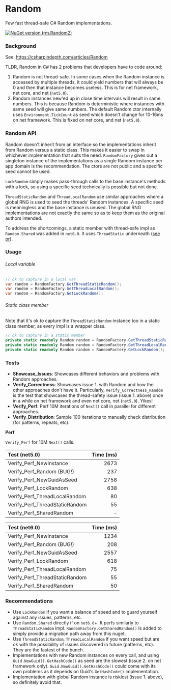 # Random

Few fast thread-safe C# Random implementations.

[![NuGet version (rm.Random2)](https://img.shields.io/nuget/v/rm.Random2.svg?style=flat-square)](https://www.nuget.org/packages/rm.Random2/)

### Background

See: https://csharpindepth.com/articles/Random

TLDR, Random in C# has 2 problems that developers have to code around: 

1. Random is not thread-safe. In some cases when the Random instance is accessed by multiple threads, it could yield numbers that will always be 0 and then that instance becomes useless. This is for net framework, net core, and net (`net5.0`).
2. Random instances new'ed up in close time intervals will result in same numbers. This is because Random is deterministic where instances with same seed will give same numbers. The default Random ctor internally uses `Environment.TickCount` as seed which doesn't change for 10-16ms on net framework. This is fixed on net core, and net (`net5.0`). 

### Random API

Random doesn't inherit from an interface so the implementations inherit from Random versus a static class. This makes it easier to swap in whichever implementation that suits the need. `RandomFactory` gives out a singleton instance of the implementations as a single Random instance per app domain is the recommendation. The ctors are not public and a specific seed cannot be used. 

`LockRandom` simply makes pass-through calls to the base instance's methods with a lock, so using a specific seed technically is possible but not done. 

`ThreadStaticRandom` and `ThreadLocalRandom` use similar approaches where a global RNG is used to seed the threads' Random instances. A specific seed is meaningless and the base instance is unused. The global RNG implementations are not exactly the same so as to keep them as the original authors intended. 

To address the shortcomings, a static member with thread-safe impl as `Random.Shared` was added in `net6.0`. It uses `ThreadStatic` underneath ([see pr](https://github.com/dotnet/runtime/pull/50297/files#diff-6fa7e54f57878bb019a11332aeeb42c75430a0ac87c78cdfa9ce382137b3d851)).

### Usage

###### Local variable

```cs
// ok to capture in a local var
var random = RandomFactory.GetThreadStaticRandom();
var random = RandomFactory.GetThreadLocalRandom();
var random = RandomFactory.GetLockRandom();
```

###### Static class member

Note that it's ok to capture the `ThreadStaticRandom` instance too in a static class member, as every impl is a wrapper class.

```cs
// ok to capture in a static member
private static readonly Random random = RandomFactory.GetThreadStaticRandom();
private static readonly Random random = RandomFactory.GetThreadLocalRandom();
private static readonly Random random = RandomFactory.GetLockRandom();
```

### Tests

- **Showcase_Issues**: Showcases different behaviors and problems with Random approaches. 
- **Verify_Correctness**: Showcases issue 1. with Random and how the other approaches don't have it. Particularly, `Verify_Correctness_Random` is the test that showcases the thread-safety issue (issue 1. above) once in a while on net framework and even net core, net (`net5.0`). Yikes! 
- **Verify_Perf**: Perf 10M iterations of `Next()` call in parallel for different approaches. 
- **Verify_Distribution**: Sample 100 iterations to manually check distribution (for patterns, repeats, etc). 

**Perf**

`Verify_Perf` for 10M `Next()` calls. 

| Test (net5.0)                  |   Time (ms) |
| :-                             |          -: |
| Verify_Perf_NewInstance        |        2673 |
| Verify_Perf_Random (BUG!)      |         237 |
| Verify_Perf_NewGuidAsSeed      |        2758 |
| Verify_Perf_LockRandom         |         638 |
| Verify_Perf_ThreadLocalRandom  |          80 |
| Verify_Perf_ThreadStaticRandom |          55 |
| Verify_Perf_SharedRandom       |           - |

| Test (net6.0)                  |   Time (ms) |
| :-                             |          -: |
| Verify_Perf_NewInstance        |        1234 |
| Verify_Perf_Random (BUG!)      |         208 |
| Verify_Perf_NewGuidAsSeed      |        2557 |
| Verify_Perf_LockRandom         |         618 |
| Verify_Perf_ThreadLocalRandom  |          75 |
| Verify_Perf_ThreadStaticRandom |          55 |
| Verify_Perf_SharedRandom       |          50 |

### Recommendations

- Use `LockRandom` if you want a balance of speed and to guard yourself against any issues, patterns, etc. 
- Use `Random.Shared` directly if on `net6.0`+. It perfs similarly to `ThreadStaticRandom` impl. `RandomFactory.GetSharedRandom()` is added to simply provide a migration path away from this nuget. 
- Use `ThreadStaticRandom`, `ThreadLocalRandom` if you want speed but are ok with the possibility of issues discovered in future (patterns, etc). They are the fastest of the bunch. 
- Implementations with new Random instances on every call, and using `Guid.NewGuid().GetHashCode()` as seed are the slowest (issue 2. on net framework only). `Guid.NewGuid().GetHashCode()` could come with its own problems as it depends on Guid's `GetHashCode()` implementation. 
- Implementation with global Random instance is riskiest (issue 1. above), so definitely avoid that. 
